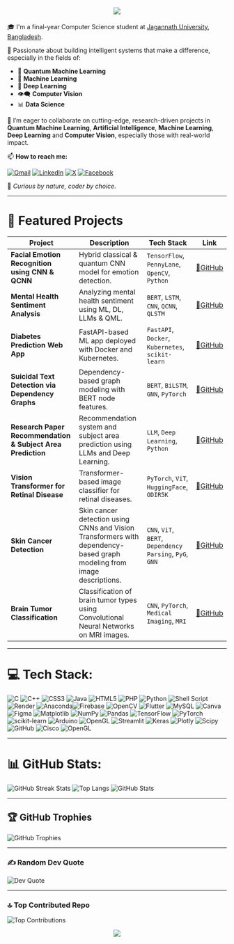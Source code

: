 <h1 align="center">
    <img src="https://readme-typing-svg.herokuapp.com/?font=Righteous&size=35&center=true&vCenter=true&width=500&height=70&duration=4000&lines=Hi+There!+👋;+I'm+Najnin+Shirin!;" />
</h1>

🎓 I'm a final-year Computer Science student at [Jagannath University, Bangladesh](https://www.jnu.ac.bd/).

🚀 Passionate about building intelligent systems that make a difference, especially in the fields of:
- 🧬 **Quantum Machine Learning**
- 🧠 **Machine Learning**
- 🤖 **Deep Learning**
- 👁️‍🗨️ **Computer Vision**
- 📊 **Data Science**
  
👯 I’m eager to collaborate on cutting-edge, research-driven projects in **Quantum Machine Learning**, **Artificial Intelligence**, **Machine Learning**, **Deep Learning** and **Computer Vision**, especially those with real-world impact.

📫 **How to reach me:**

[![Gmail](https://img.shields.io/badge/Gmail-D14836?style=for-the-badge&logo=gmail&logoColor=white)](mailto:najninshirin26@gmail.com)
[![LinkedIn](https://img.shields.io/badge/LinkedIn-0077B5?style=for-the-badge&logo=linkedin&logoColor=white)](https://www.linkedin.com/in/najnin-shirin-a909262a6)
[![X](https://img.shields.io/badge/X-000000?style=for-the-badge&logo=twitter&logoColor=white)](https://x.com/Najnin26)
[![Facebook](https://img.shields.io/badge/Facebook-1877F2?style=for-the-badge&logo=facebook&logoColor=white)](https://www.facebook.com/najninshirin)


🌱 _Curious by nature, coder by choice._

---

# 🚀 Featured Projects

| Project | Description | Tech Stack | Link |
|---------|-------------|------------|------|
| **Facial Emotion Recognition using CNN & QCNN** | Hybrid classical & quantum CNN model for emotion detection. | `TensorFlow`, `PennyLane`, `OpenCV`, `Python` | [🔗GitHub](https://github.com/najnin26/Facial-Emotion-Recognition) |
| **Mental Health Sentiment Analysis** | Analyzing mental health sentiment using ML, DL, LLMs & QML. | `BERT`, `LSTM`, `CNN`, `QCNN`, `QLSTM` | [🔗GitHub](https://github.com/najnin26/Mental-Health-Sentiment-Analysis) |
| **Diabetes Prediction Web App** | FastAPI-based ML app deployed with Docker and Kubernetes. | `FastAPI`, `Docker`, `Kubernetes`, `scikit-learn` | [🔗GitHub](https://github.com/najnin26/Cloud-Computing-Project) |
| **Suicidal Text Detection via Dependency Graphs** |  Dependency-based graph modeling with BERT node features. | `BERT`, `BiLSTM`, `GNN`, `PyTorch` | [🔗GitHub](https://github.com/najnin26/Suicide-Risk-Detection) |
| **Research Paper Recommendation & Subject Area Prediction** | Recommendation system and subject area prediction using LLMs and Deep Learning. | `LLM`, `Deep Learning`, `Python` | [🔗GitHub](https://github.com/najnin26/Research-Paper-Recommandation-System) |
| **Vision Transformer for Retinal Disease** | Transformer-based image classifier for retinal diseases. | `PyTorch`, `ViT`, `HuggingFace`, `ODIR5K` | [🔗GitHub](https://github.com/najnin26/Retinal-Disease) |
| **Skin Cancer Detection** | Skin cancer detection using CNNs and Vision Transformers with dependency-based graph modeling from image descriptions. | `CNN`, `ViT`, `BERT`, `Dependency Parsing`, `PyG`, `GNN` | [🔗GitHub](https://github.com/najnin26/Skin-Cancer-Detection) |
| **Brain Tumor Classification**    | Classification of brain tumor types using Convolutional Neural Networks on MRI images.                | `CNN`, `PyTorch`, `Medical Imaging`, `MRI`               | [🔗GitHub](https://github.com/najnin26/Brain-Tumor-CNN)     |




---

# 💻 Tech Stack:
![C](https://img.shields.io/badge/c-%2300599C.svg?style=for-the-badge&logo=c&logoColor=white) ![C++](https://img.shields.io/badge/c++-%2300599C.svg?style=for-the-badge&logo=c%2B%2B&logoColor=white) ![CSS3](https://img.shields.io/badge/css3-%231572B6.svg?style=for-the-badge&logo=css3&logoColor=white) ![Java](https://img.shields.io/badge/java-%23ED8B00.svg?style=for-the-badge&logo=openjdk&logoColor=white) ![HTML5](https://img.shields.io/badge/html5-%23E34F26.svg?style=for-the-badge&logo=html5&logoColor=white) ![PHP](https://img.shields.io/badge/php-%23777BB4.svg?style=for-the-badge&logo=php&logoColor=white) ![Python](https://img.shields.io/badge/python-3670A0?style=for-the-badge&logo=python&logoColor=ffdd54) ![Shell Script](https://img.shields.io/badge/shell_script-%23121011.svg?style=for-the-badge&logo=gnu-bash&logoColor=white) ![Render](https://img.shields.io/badge/Render-%46E3B7.svg?style=for-the-badge&logo=render&logoColor=white) ![Anaconda](https://img.shields.io/badge/Anaconda-%2344A833.svg?style=for-the-badge&logo=anaconda&logoColor=white)![Firebase](https://img.shields.io/badge/firebase-%23039BE5.svg?style=for-the-badge&logo=firebase) ![OpenCV](https://img.shields.io/badge/opencv-%23white.svg?style=for-the-badge&logo=opencv&logoColor=white) ![Flutter](https://img.shields.io/badge/Flutter-%2302569B.svg?style=for-the-badge&logo=Flutter&logoColor=white) ![MySQL](https://img.shields.io/badge/mysql-%2300000f.svg?style=for-the-badge&logo=mysql&logoColor=white) ![Canva](https://img.shields.io/badge/Canva-%2300C4CC.svg?style=for-the-badge&logo=Canva&logoColor=white) ![Figma](https://img.shields.io/badge/figma-%23F24E1E.svg?style=for-the-badge&logo=figma&logoColor=white) ![Matplotlib](https://img.shields.io/badge/Matplotlib-%23ffffff.svg?style=for-the-badge&logo=Matplotlib&logoColor=black) ![NumPy](https://img.shields.io/badge/numpy-%23013243.svg?style=for-the-badge&logo=numpy&logoColor=white) ![Pandas](https://img.shields.io/badge/pandas-%23150458.svg?style=for-the-badge&logo=pandas&logoColor=white) ![TensorFlow](https://img.shields.io/badge/TensorFlow-%23FF6F00.svg?style=for-the-badge&logo=TensorFlow&logoColor=white) ![PyTorch](https://img.shields.io/badge/PyTorch-%23EE4C2C.svg?style=for-the-badge&logo=PyTorch&logoColor=white) ![scikit-learn](https://img.shields.io/badge/scikit--learn-%23F7931E.svg?style=for-the-badge&logo=scikit-learn&logoColor=white) 
![Arduino](https://img.shields.io/badge/-Arduino-00979D?style=for-the-badge&logo=Arduino&logoColor=white) ![OpenGL](https://img.shields.io/badge/OpenGL-%23FFFFFF.svg?style=for-the-badge&logo=opengl) ![Streamlit](https://img.shields.io/badge/Streamlit-%23FE4B4B.svg?style=for-the-badge&logo=streamlit&logoColor=white) ![Keras](https://img.shields.io/badge/Keras-%23D00000.svg?style=for-the-badge&logo=Keras&logoColor=white)
![Plotly](https://img.shields.io/badge/Plotly-%233F4F75.svg?style=for-the-badge&logo=plotly&logoColor=white) ![Scipy](https://img.shields.io/badge/SciPy-%230C55A5.svg?style=for-the-badge&logo=scipy&logoColor=%white) ![GitHub](https://img.shields.io/badge/github-%23121011.svg?style=for-the-badge&logo=github&logoColor=white) ![Cisco](https://img.shields.io/badge/cisco-%23049fd9.svg?style=for-the-badge&logo=cisco&logoColor=black) ![OpenGL](https://img.shields.io/badge/OpenGL-white?logo=OpenGL&style=for-the-badge)

---

# 📊 GitHub Stats:

<picture>
  <source srcset="https://github-readme-streak-stats.herokuapp.com/?user=najnin26&theme=radical&hide_border=false" media="(prefers-color-scheme: dark)" />
  <source srcset="https://github-readme-streak-stats.herokuapp.com/?user=najnin26&theme=default&hide_border=false" media="(prefers-color-scheme: light)" />
  <img src="https://github-readme-streak-stats.herokuapp.com/?user=najnin26&theme=radical&hide_border=false" alt="GitHub Streak Stats" />
</picture>

<picture>
  <source srcset="https://github-readme-stats.vercel.app/api/top-langs/?username=najnin26&theme=radical&layout=compact&hide_border=false&count_private=true" media="(prefers-color-scheme: dark)" />
  <source srcset="https://github-readme-stats.vercel.app/api/top-langs/?username=najnin26&theme=default&layout=compact&hide_border=false&count_private=true" media="(prefers-color-scheme: light)" />
  <img src="https://github-readme-stats.vercel.app/api/top-langs/?username=najnin26&theme=radical&layout=compact&hide_border=false&count_private=true" alt="Top Langs" />
</picture>

<picture>
  <source srcset="https://github-readme-stats.vercel.app/api?username=najnin26&theme=radical&hide_border=false&count_private=true" media="(prefers-color-scheme: dark)" />
  <source srcset="https://github-readme-stats.vercel.app/api?username=najnin26&theme=default&hide_border=false&count_private=true" media="(prefers-color-scheme: light)" />
  <img src="https://github-readme-stats.vercel.app/api?username=najnin26&theme=radical&hide_border=false&count_private=true" alt="GitHub Stats" />
</picture>

---

## 🏆 GitHub Trophies

<picture>
  <source srcset="https://github-profile-trophy.vercel.app/?username=najnin26&theme=radical&no-frame=false&no-bg=false&margin-w=4" media="(prefers-color-scheme: dark)" />
  <source srcset="https://github-profile-trophy.vercel.app/?username=najnin26&theme=flat&no-frame=false&no-bg=false&margin-w=4" media="(prefers-color-scheme: light)" />
  <img src="https://github-profile-trophy.vercel.app/?username=najnin26&theme=radical&no-frame=false&no-bg=false&margin-w=4" alt="GitHub Trophies" />
</picture>

---

### ✍️ Random Dev Quote

<picture>
  <source srcset="https://quotes-github-readme.vercel.app/api?type=horizontal&theme=radical" media="(prefers-color-scheme: dark)" />
  <source srcset="https://quotes-github-readme.vercel.app/api?type=horizontal&theme=light" media="(prefers-color-scheme: light)" />
  <img src="https://quotes-github-readme.vercel.app/api?type=horizontal&theme=radical" alt="Dev Quote" />
</picture>

---

### 🔝 Top Contributed Repo

<picture>
  <source srcset="https://github-contributor-stats.vercel.app/api?username=najnin26&limit=5&theme=radical&combine_all_yearly_contributions=true" media="(prefers-color-scheme: dark)" />
  <source srcset="https://github-contributor-stats.vercel.app/api?username=najnin26&limit=5&theme=light&combine_all_yearly_contributions=true" media="(prefers-color-scheme: light)" />
  <img src="https://github-contributor-stats.vercel.app/api?username=najnin26&limit=5&theme=radical&combine_all_yearly_contributions=true" alt="Top Contributions" />
</picture>

<div align="center"> 
  <p>
    <img src="https://github-readme-activity-graph.vercel.app/graph?username=najnin26&theme=github&hide_border=true" />
  </p>
</div>



